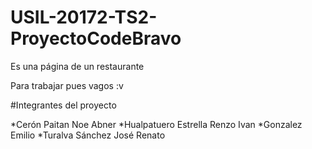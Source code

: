 # USIL-20172-TS2-ProyectoCodeBravo
Es una página de un restaurante

Para trabajar pues vagos :v

#Integrantes del proyecto

*Cerón Paitan Noe Abner
*Hualpatuero Estrella Renzo Ivan
*Gonzalez Emilio
*Turalva Sánchez José Renato